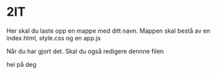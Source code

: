 # 2IT

Her skal du laste opp en mappe med ditt navn. Mappen skal bestå av en index.html, style.css og en app.js

Når du har gjort det. Skal du også redigere dennne filen

hei på deg
